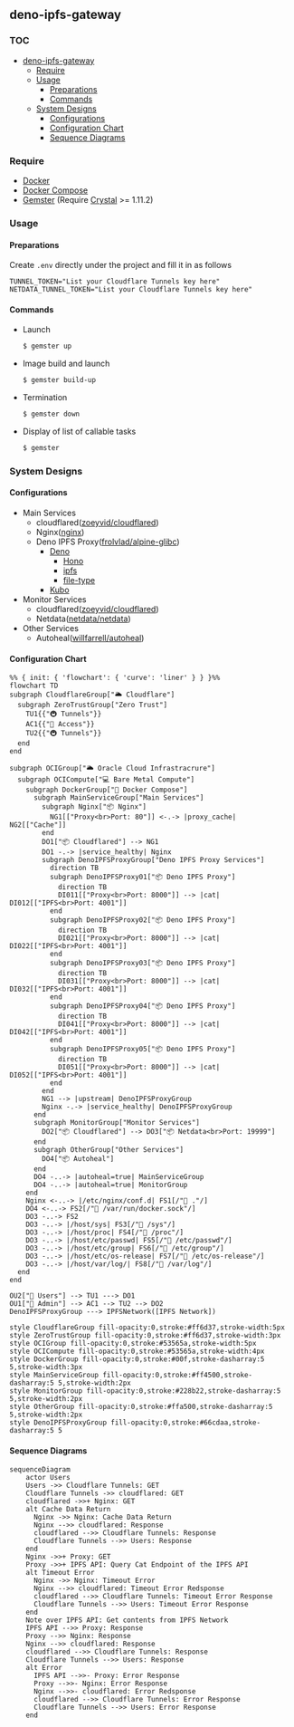 ## deno-ipfs-gateway

### TOC <!-- omit in toc -->
- [deno-ipfs-gateway](#deno-ipfs-gateway)
  - [Require](#require)
  - [Usage](#usage)
    - [Preparations](#preparations)
    - [Commands](#commands)
  - [System Designs](#system-designs)
    - [Configurations](#configurations)
    - [Configuration Chart](#configuration-chart)
    - [Sequence Diagrams](#sequence-diagrams)

### Require
- [Docker](https://www.docker.com/)
- [Docker Compose](https://docs.docker.com/compose/)
- [Gemster](https://github.com/redpeacock78/gemster/tree/master) (Require [Crystal](https://crystal-lang.org/) >= 1.11.2)

### Usage
#### Preparations
Create `.env` directly under the project and fill it in as follows
```
TUNNEL_TOKEN="List your Cloudflare Tunnels key here"
NETDATA_TUNNEL_TOKEN="List your Cloudflare Tunnels key here"
```
#### Commands
- Launch
  ```bash
  $ gemster up
  ```
- Image build and launch
  ```bash
  $ gemster build-up
  ```
- Termination
  ```bash
  $ gemster down
  ```
- Display of list of callable tasks
  ```bash
  $ gemster
  ```

### System Designs
#### Configurations
- Main Services
  - cloudflared([zoeyvid/cloudflared](https://hub.docker.com/r/zoeyvid/cloudflared))
  - Nginx([nginx](https://hub.docker.com/_/nginx))
  - Deno IPFS Proxy([frolvlad/alpine-glibc](https://hub.docker.com/r/frolvlad/alpine-glibc/))
    - [Deno](https://deno.com/)
      - [Hono](https://hono.dev/)
      - [ipfs](https://github.com/deno-libs/ipfs)
      - [file-type](https://www.npmjs.com/package/file-type)
    - [Kubo](https://github.com/ipfs/kubo)
- Monitor Services
  - cloudflared([zoeyvid/cloudflared](https://hub.docker.com/r/zoeyvid/cloudflared))
  - Netdata([netdata/netdata](https://hub.docker.com/r/netdata/netdata))
- Other Services
  - Autoheal([willfarrell/autoheal](https://hub.docker.com/r/willfarrell/autoheal))
#### Configuration Chart
```mermaid
%% { init: { 'flowchart': { 'curve': 'liner' } } }%%
flowchart TD
subgraph CloudflareGroup["🌥 Cloudflare"]
  subgraph ZeroTrustGroup["Zero Trust"]
    TU1{{"🚇 Tunnels"}}
    AC1{{"🔐 Access"}}
    TU2{{"🚇 Tunnels"}}
  end
end

subgraph OCIGroup["🌥 Oracle Cloud Infrastracrure"]
  subgraph OCICompute["💻 Bare Metal Compute"]
    subgraph DockerGroup["🐳 Docker Compose"]
      subgraph MainServiceGroup["Main Services"]
        subgraph Nginx["📦 Nginx"]
          NG1[["Proxy<br>Port: 80"]] <-.-> |proxy_cache| NG2[["Cache"]]
        end
        DO1["📦 Cloudflared"] --> NG1
        DO1 -.-> |service_healthy| Nginx
        subgraph DenoIPFSProxyGroup["Deno IPFS Proxy Services"]
          direction TB
          subgraph DenoIPFSProxy01["📦 Deno IPFS Proxy"]
            direction TB
            DI011[["Proxy<br>Port: 8000"]] --> |cat| DI012[["IPFS<br>Port: 4001"]]
          end
          subgraph DenoIPFSProxy02["📦 Deno IPFS Proxy"]
            direction TB
            DI021[["Proxy<br>Port: 8000"]] --> |cat| DI022[["IPFS<br>Port: 4001"]]
          end
          subgraph DenoIPFSProxy03["📦 Deno IPFS Proxy"]
            direction TB
            DI031[["Proxy<br>Port: 8000"]] --> |cat| DI032[["IPFS<br>Port: 4001"]]
          end
          subgraph DenoIPFSProxy04["📦 Deno IPFS Proxy"]
            direction TB
            DI041[["Proxy<br>Port: 8000"]] --> |cat| DI042[["IPFS<br>Port: 4001"]]
          end
          subgraph DenoIPFSProxy05["📦 Deno IPFS Proxy"]
            direction TB
            DI051[["Proxy<br>Port: 8000"]] --> |cat| DI052[["IPFS<br>Port: 4001"]]
          end
        end
        NG1 --> |upstream| DenoIPFSProxyGroup
        Nginx -.-> |service_healthy| DenoIPFSProxyGroup
      end
      subgraph MonitorGroup["Monitor Services"]
        DO2["📦 Cloudflared"] --> DO3["📦 Netdata<br>Port: 19999"]
      end
      subgraph OtherGroup["Other Services"]
        DO4["📦 Autoheal"]
      end
      DO4 -..-> |autoheal=true| MainServiceGroup
      DO4 -..-> |autoheal=true| MonitorGroup
    end
    Nginx <-..-> |/etc/nginx/conf.d| FS1[/"📁 ."/]
    DO4 <-..-> FS2[/"📁 /var/run/docker.sock"/]
    DO3 -..-> FS2
    DO3 -..-> |/host/sys| FS3[/"📁 /sys"/]
    DO3 -..-> |/host/proc| FS4[/"📁 /proc"/]
    DO3 -..-> |/host/etc/passwd| FS5[/"📁 /etc/passwd"/]
    DO3 -..-> |/host/etc/group| FS6[/"📁 /etc/group"/]
    DO3 -..-> |/host/etc/os-release| FS7[/"📁 /etc/os-release"/]
    DO3 -..-> |/host/var/log/| FS8[/"📁 /var/log"/]
  end
end

OU2["👤 Users"] --> TU1 ---> DO1
OU1["👤 Admin"] --> AC1 --> TU2 --> DO2
DenoIPFSProxyGroup ---> IPFSNetwork([IPFS Network])

style CloudflareGroup fill-opacity:0,stroke:#ff6d37,stroke-width:5px
style ZeroTrustGroup fill-opacity:0,stroke:#ff6d37,stroke-width:3px
style OCIGroup fill-opacity:0,stroke:#53565a,stroke-width:5px
style OCICompute fill-opacity:0,stroke:#53565a,stroke-width:4px
style DockerGroup fill-opacity:0,stroke:#00f,stroke-dasharray:5 5,stroke-width:3px
style MainServiceGroup fill-opacity:0,stroke:#ff4500,stroke-dasharray:5 5,stroke-width:2px
style MonitorGroup fill-opacity:0,stroke:#228b22,stroke-dasharray:5 5,stroke-width:2px
style OtherGroup fill-opacity:0,stroke:#ffa500,stroke-dasharray:5 5,stroke-width:2px
style DenoIPFSProxyGroup fill-opacity:0,stroke:#66cdaa,stroke-dasharray:5 5
```
#### Sequence Diagrams
```mermaid
sequenceDiagram
    actor Users
    Users ->> Cloudflare Tunnels: GET
    Cloudflare Tunnels ->> cloudflared: GET
    cloudflared ->>+ Nginx: GET
    alt Cache Data Return
      Nginx ->> Nginx: Cache Data Return
      Nginx -->> cloudflared: Response
      cloudflared -->> Cloudflare Tunnels: Response
      Cloudflare Tunnels -->> Users: Response
    end
    Nginx ->>+ Proxy: GET
    Proxy ->>+ IPFS API: Query Cat Endpoint of the IPFS API
    alt Timeout Error
      Nginx ->> Nginx: Timeout Error
      Nginx -->> cloudflared: Timeout Error Redsponse
      cloudflared -->> Cloudflare Tunnels: Timeout Error Response
      Cloudflare Tunnels -->> Users: Timeout Error Response
    end
    Note over IPFS API: Get contents from IPFS Network
    IPFS API -->> Proxy: Response
    Proxy -->> Nginx: Response
    Nginx -->> cloudflared: Response
    cloudflared -->> Cloudflare Tunnels: Response
    Cloudflare Tunnels -->> Users: Response
    alt Error
      IPFS API -->>- Proxy: Error Response
      Proxy -->>- Nginx: Error Response
      Nginx -->>- cloudflared: Error Redsponse
      cloudflared -->> Cloudflare Tunnels: Error Response
      Cloudflare Tunnels -->> Users: Error Response
    end
```
